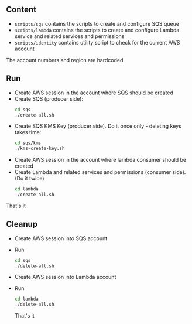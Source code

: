 ## Content

- ```scripts/sqs``` contains the scripts to create and configure SQS queue
- ```scripts/lambda``` contains the scripts to create and configure Lambda service 
and related services and permissions
- ```scripts/identity``` contains utility script to check for the current AWS account

The account numbers and region are hardcoded

## Run

- Create AWS session in the account where SQS should be created
- Create SQS (producer side):
  ```bash
  cd sqs
  ./create-all.sh
    ```
- Create SQS KMS Key (producer side). Do it once only - deleting keys takes time:
  ```bash
  cd sqs/kms
  ./kms-create-key.sh
    ```
- Create AWS session in the account where lambda consumer should be created
- Create Lambda and related services and permissions (consumer side). (Do it twice)
  ```bash
  cd lambda
  ./create-all.sh
  ```
  
That's it

## Cleanup

- Create AWS session into SQS account
- Run
  ```bash
  cd sqs
  ./delete-all.sh
  ```
- Create AWS session into Lambda account
- Run
  ```bash
  cd lambda
  ./delete-all.sh
  ```
  
  That's it